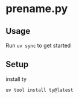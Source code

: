 # prename.py

## Usage

Run `uv sync` to get started

## Setup

install ty

```shell
uv tool install ty@latest
```
